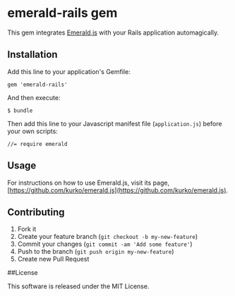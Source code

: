 # emerald-rails gem

This gem integrates
[Emerald.js](https://github.com/kurko/emerald.js)
with your Rails application automagically.

## Installation

Add this line to your application's Gemfile:

    gem 'emerald-rails'

And then execute:

    $ bundle

Then add this line to your Javascript manifest file (`application.js`)
before your own scripts:

    //= require emerald

## Usage

For instructions on how to use Emerald.js, visit its page,
[https://github.com/kurko/emerald.js](https://github.com/kurko/emerald.js).

## Contributing

1. Fork it
2. Create your feature branch (`git checkout -b my-new-feature`)
3. Commit your changes (`git commit -am 'Add some feature'`)
4. Push to the branch (`git push origin my-new-feature`)
5. Create new Pull Request

##License

This software is released under the MIT License.
